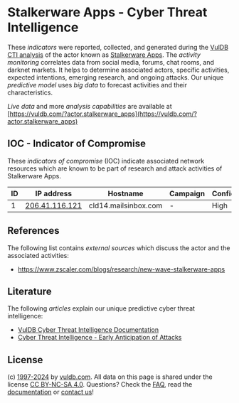 # Stalkerware Apps - Cyber Threat Intelligence

These _indicators_ were reported, collected, and generated during the [VulDB CTI analysis](https://vuldb.com/?kb.cti) of the actor known as [Stalkerware Apps](https://vuldb.com/?actor.stalkerware_apps). The _activity monitoring_ correlates data from social media, forums, chat rooms, and darknet markets. It helps to determine associated actors, specific activities, expected intentions, emerging research, and ongoing attacks. Our unique _predictive model_ uses _big data_ to forecast activities and their characteristics.

_Live data_ and more _analysis capabilities_ are available at [https://vuldb.com/?actor.stalkerware_apps](https://vuldb.com/?actor.stalkerware_apps)

## IOC - Indicator of Compromise

These _indicators of compromise_ (IOC) indicate associated network resources which are known to be part of research and attack activities of Stalkerware Apps.

ID | IP address | Hostname | Campaign | Confidence
-- | ---------- | -------- | -------- | ----------
1 | [206.41.116.121](https://vuldb.com/?ip.206.41.116.121) | cld14.mailsinbox.com | - | High

## References

The following list contains _external sources_ which discuss the actor and the associated activities:

* https://www.zscaler.com/blogs/research/new-wave-stalkerware-apps

## Literature

The following _articles_ explain our unique predictive cyber threat intelligence:

* [VulDB Cyber Threat Intelligence Documentation](https://vuldb.com/?kb.cti)
* [Cyber Threat Intelligence - Early Anticipation of Attacks](https://www.scip.ch/en/?labs.20201022)

## License

(c) [1997-2024](https://vuldb.com/?kb.changelog) by [vuldb.com](https://vuldb.com/?kb.about). All data on this page is shared under the license [CC BY-NC-SA 4.0](https://creativecommons.org/licenses/by-nc-sa/4.0/). Questions? Check the [FAQ](https://vuldb.com/?kb.faq), read the [documentation](https://vuldb.com/?kb) or [contact us](https://vuldb.com/?contact)!
